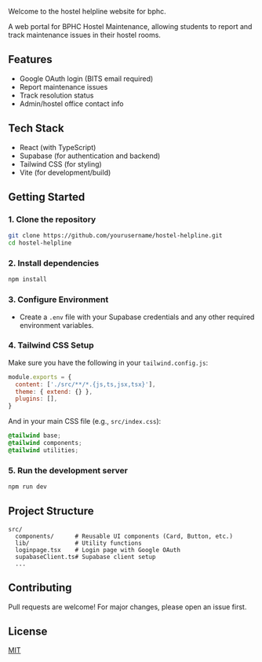 Welcome to the hostel helpline website for bphc.


A web portal for BPHC Hostel Maintenance, allowing students to report and track maintenance issues in their hostel rooms.

## Features

- Google OAuth login (BITS email required)
- Report maintenance issues
- Track resolution status
- Admin/hostel office contact info

## Tech Stack

- React (with TypeScript)
- Supabase (for authentication and backend)
- Tailwind CSS (for styling)
- Vite (for development/build)

## Getting Started

### 1. Clone the repository

```bash
git clone https://github.com/yourusername/hostel-helpline.git
cd hostel-helpline
```

### 2. Install dependencies

```bash
npm install
```

### 3. Configure Environment

- Create a `.env` file with your Supabase credentials and any other required environment variables.

### 4. Tailwind CSS Setup

Make sure you have the following in your `tailwind.config.js`:

```js
module.exports = {
  content: ['./src/**/*.{js,ts,jsx,tsx}'],
  theme: { extend: {} },
  plugins: [],
}
```

And in your main CSS file (e.g., `src/index.css`):

```css
@tailwind base;
@tailwind components;
@tailwind utilities;
```

### 5. Run the development server

```bash
npm run dev
```

## Project Structure

```
src/
  components/      # Reusable UI components (Card, Button, etc.)
  lib/             # Utility functions
  loginpage.tsx    # Login page with Google OAuth
  supabaseClient.ts# Supabase client setup
  ...
```

## Contributing

Pull requests are welcome! For major changes, please open an issue first.

## License

[MIT](LICENSE)